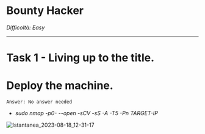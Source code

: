 # Bounty Hacker

_Difficoltà: Easy_
__________________

# Task 1 - Living up to the title. 

# Deploy the machine.
    Answer: No answer needed

- _sudo nmap -p0- --open -sCV -sS -A -T5 -Pn TARGET-IP_

![Istantanea_2023-08-18_12-31-17](https://github.com/Manganaccio/Manganaccio/assets/137283468/824502ab-8dbf-4614-b61e-2661a6c93cfe)
